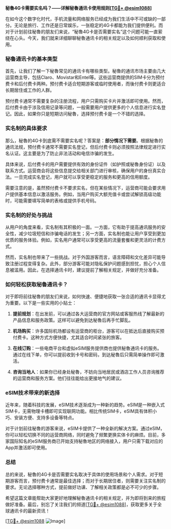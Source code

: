**秘魯4G卡需要实名吗？——详解秘魯通讯卡使用规则[[TG💪+ @esim1088](https://t.me/s/esim1088)]**

在如今这个数字化时代，手机流量和网络服务已经成为我们生活中不可或缺的一部分。无论是旅行、工作还是日常娱乐，一张稳定的4G卡都能为我们提供便利。而对于计划前往秘魯的朋友们来说，“秘魯4G卡是否需要实名”这个问题可能一直萦绕在心头。今天，我们就来详细聊聊秘魯通讯卡的相关规定以及如何顺利获取和使用。

### 秘魯通讯卡的基本类型

首先，让我们了解一下秘魯常见的通讯卡有哪些类型。秘魯的通讯市场主要由几大运营商主导，包括Claro、Movistar和Entel等。这些运营商提供的SIM卡分为预付费卡和后付费卡两种。预付费卡适合短期游客或临时使用者，而後付费卡则更适合长期居住或工作的人群。

预付费卡通常不需要复杂的注册流程，用户只需购买卡片并激活即可使用。然而，后付费卡由于涉及信用记录等问题，一般需要用户提供更多的个人信息进行实名登记。因此，如果你只是短期访问秘魯，选择预付费卡是一个不错的选择。

### 实名制的具体要求

那么，秘魯的4G卡到底需不需要实名呢？答案是：**部分情况下需要**。根据秘魯的通讯法规，预付费卡通常不需要实名登记，但后付费卡则必须按照法律规定进行实名认证。这主要是为了防止非法活动和电信诈骗的发生。

具体来说，后付费卡的用户需要提供有效的身份证件（如护照或秘魯身份证）以及联系方式。运营商会将这些信息提交给相关部门进行审核，确保用户的身份真实合法。一旦完成实名登记，用户就可以享受更稳定的服务和更高的信用额度。

需要注意的是，虽然预付费卡不要求实名，但在某些情况下，运营商可能会要求用户提供基本信息以激活服务。例如，当用户购买大额充值卡或尝试解锁高级功能时，可能需要填写简单的表格或提供手机号码。

### 实名制的好处与挑战

从用户的角度来看，实名制有其积极的一面。一方面，它有助于提高通讯服务的安全性，减少垃圾短信和诈骗电话的发生；另一方面，实名制也能让用户享受到更加优质的服务体验。例如，实名用户通常可以享受更高的流量套餐和更灵活的计费方式。

然而，实名制也带来了一些挑战。对于外国游客而言，语言障碍和文化差异可能导致注册过程变得复杂。此外，部分游客可能对隐私保护问题感到担忧，担心个人信息被滥用。因此，在选择通讯卡时，建议提前了解相关规定，并做好充分准备。

### 如何轻松获取秘魯通讯卡？

对于即将前往秘魯的朋友们来说，如何快速、便捷地获取一张合适的通讯卡显得尤为重要。以下是一些实用的小贴士：

1. **提前规划**：在出发前，可以通过各大运营商的官方网站或客服热线了解最新的产品信息和服务政策。这样可以避免到达秘魯后再手忙脚乱。
   
2. **机场购买**：许多国际机场都设有运营商的柜台，游客可以在抵达后直接购买预付费卡。这种方式方便快捷，尤其适合时间紧张的旅客。

3. **在线订购**：一些电商平台和虚拟eSIM服务提供商也提供秘魯通讯卡的服务。通过在线下单，你可以提前收到卡号和密码，到达秘魯后只需简单操作即可激活。

4. **咨询当地人**：如果你已经身处秘魯，不妨向当地居民或酒店工作人员咨询推荐的运营商和服务方案。他们往往能给出更接地气的建议。

### eSIM技术带来的新选择

近年来，随着科技的发展，eSIM技术逐渐成为一种新的趋势。eSIM是一种嵌入式SIM卡，无需物理卡槽即可实现联网功能。相比传统SIM卡，eSIM具有体积小巧、安装方便、支持多设备等特点。

对于计划前往秘魯的游客来说，eSIM卡提供了一种全新的解决方案。通过eSIM，你可以轻松切换不同的运营商网络，同时避免了频繁更换实体卡的麻烦。目前，多家国际知名的eSIM服务商已开始支持秘魯地区的网络接入，用户只需下载对应的App并激活即可使用。

### 总结

总的来说，秘魯的4G卡是否需要实名取决于具体的使用场景和个人需求。对于短期游客而言，预付费卡通常是最佳选择；而对于长期居住者，则需要关注实名制的要求。无论选择哪种方式，提前做好功课、了解相关政策都是必不可少的步骤。

希望这篇文章能帮助大家更好地理解秘魯通讯卡的相关规定，并为即将到来的旅程做好准备。最后，别忘了关注我们的频道[[TG💪+ @esim1088](https://t.me/s/esim1088)]，获取更多关于全球通讯卡的最新资讯！

[[TG💪+ @esim1088](https://t.me/s/esim1088) ![Image](https://i.postimg.cc/4NQfJmqS/Snipaste-2025-05-13-00-14-12.png)]